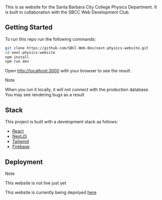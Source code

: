 This is as website for the Santa Barbara City College Physics Department. It is built in collaboration with the SBCC Web Development Club.

## Getting Started

To run this repo run the following commands:

```bash
git clone https://github.com/SBCC-Web-Dev/next-physics-website.git
cd next-physics-website
npm install
npm run dev
```

Open [http://localhost:3000](http://localhost:3000) with your browser to see the result.

> [!NOTE]  
> When you run it locally, it will not connect with the production database. You may see rendering bugs as a result

## Stack

This project is built with a development stack as follows:

- [React](https://react.dev)
- [NextJS](https://nextjs.org)
- [Tailwind](https://tailwindcss.com)
- [Firebase](https://firebase.google.com/)

## Deployment

> [!NOTE]  
> This website is not live just yet

This website is currently being depolyed [here](https://sbcc-physics.vercel.app)
